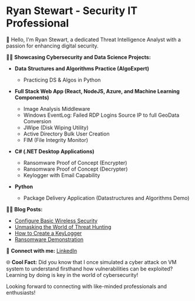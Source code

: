 # Ryan Stewart - Security IT Professional

👋 Hello, I'm Ryan Stewart, a dedicated Threat Intelligence Analyst with a passion for enhancing digital security.

👨‍💻 **Showcasing Cybersecurity and Data Science Projects:**

- **Data Structures and Algorithms Practice (AlgoExpert)**
  - Practicing DS & Algos in Python

- **Full Stack Web App (React, NodeJS, Azure, and Machine Learning Components)**
  - Image Analysis Middleware
  - Windows EventLog: Failed RDP Logins Source IP to full GeoData Conversion
  - JWipe (Disk Wiping Utility)
  - Active Directory Bulk User Creation
  - FIM (File Integrity Monitor)

- **C# (.NET Desktop Applications)**
  - Ransomware Proof of Concept (Encrypter)
  - Ransomware Proof of Concept (Decrypter)
  - Keylogger with Email Capability

- **Python**
  - Package Delivery Application (Datastructures and Algorithms Demo)

👨‍💻 **Blog Posts:**

- [Configure Basic Wireless Security](https://medium.com/@stewart.rj.b/configure-basic-wireless-security-e49fd694ce54)
- [Unmasking the World of Threat Hunting](https://medium.com/@stewart.rj.b/fa06b964120f)
- [How to Create a KeyLogger](#)
- [Ransomware Demonstration](#)

🤝 **Connect with me:**
[LinkedIn](https://www.linkedin.com/in/ryan-stewart-clt21)

🌐 **Cool Fact:** Did you know that I once simulated a cyber attack on VM system to understand firsthand how vulnerabilities can be exploited? Learning by doing is key in the world of cybersecurity!

Looking forward to connecting with like-minded professionals and enthusiasts!
